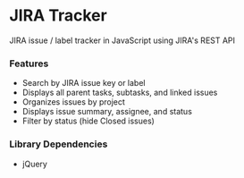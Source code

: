 JIRA Tracker
============

JIRA issue / label tracker in JavaScript using JIRA's REST API

### Features

* Search by JIRA issue key or label
* Displays all parent tasks, subtasks, and linked issues
* Organizes issues by project
* Displays issue summary, assignee, and status
* Filter by status (hide Closed issues)

### Library Dependencies

* jQuery

